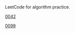 LeetCode for algorithm practice.

[0042](http://bangbingsyb.blogspot.com/2014/11/leetcode-trapping-rain-water.html)

[0099](http://www.cnblogs.com/zuoyuan/p/3746594.html)
